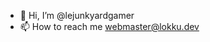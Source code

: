 - 👋 Hi, I’m @lejunkyardgamer
- 📫 How to reach me webmaster@lokku.dev
<!---
lejunkyardgamer/lejunkyardgamer is a ✨ special ✨ repository because its `README.md` (this file) appears on your GitHub profile.
You can click the Preview link to take a look at your changes.
--->
